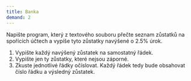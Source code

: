 ```yaml
---
title: Banka
demand: 2
---
```


Napište program, který z textového souboru přečte seznam zůstatků na spořících účtech a vypíše tyto zůstatky navýšené o 2.5% úrok.

1. Vypište každý navýšený zůstatek na samostatný řádek.
1. Vypište jen ty zůstatky, které nejsou záporné.
1. Zkuste jednotlivé řádky očíslovat. Každý řádek tedy bude obsahovat číslo řádku a výsledný zůstatek.
